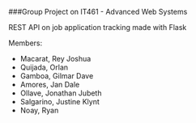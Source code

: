 ###Group Project on IT461 - Advanced Web Systems

REST API on job application tracking made with Flask


Members:
* Macarat, Rey Joshua 
* Quijada, Orlan
* Gamboa, Gilmar Dave
* Amores, Jan Dale
* Ollave, Jonathan Jubeth
* Salgarino, Justine Klynt
* Noay, Ryan
